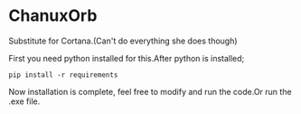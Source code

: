 # ChanuxOrb
Substitute for Cortana.(Can't do everything she does though)

First you need python installed for this.After python is installed;

```pip install -r requirements```

Now installation is complete, feel free to modify and run the code.Or run the .exe file.

